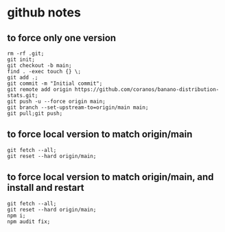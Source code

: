 # github notes

## to force only one version

    rm -rf .git;
    git init;
    git checkout -b main;
    find . -exec touch {} \;
    git add .;
    git commit -m "Initial commit";
    git remote add origin https://github.com/coranos/banano-distribution-stats.git;
    git push -u --force origin main;
    git branch --set-upstream-to=origin/main main;
    git pull;git push;

## to force local version to match origin/main

    git fetch --all;
    git reset --hard origin/main;

## to force local version to match origin/main, and install and restart

    git fetch --all;
    git reset --hard origin/main;
    npm i;   
    npm audit fix;
